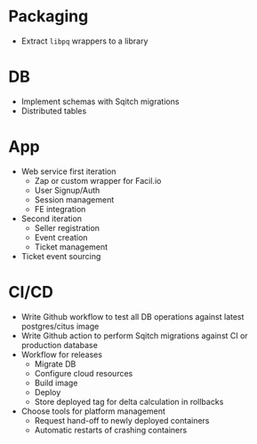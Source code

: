 # Packaging

- Extract `libpq` wrappers to a library

# DB

- Implement schemas with Sqitch migrations
- Distributed tables

# App

- Web service first iteration
  - Zap or custom wrapper for Facil.io
  - User Signup/Auth
  - Session management
  - FE integration
- Second iteration
  - Seller registration
  - Event creation
  - Ticket management
- Ticket event sourcing

# CI/CD

- Write Github workflow to test all DB operations against latest postgres/citus image
- Write Github action to perform Sqitch migrations against CI or production database
- Workflow for releases
  - Migrate DB
  - Configure cloud resources
  - Build image
  - Deploy
  - Store deployed tag for delta calculation in rollbacks
- Choose tools for platform management
  - Request hand-off to newly deployed containers
  - Automatic restarts of crashing containers
